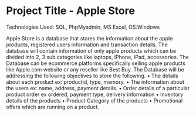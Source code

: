 # Project Title - Apple Store
Technologies Used: SQL, PhpMyadmin, MS Excel, OS:Windows

Apple Store is a database that stores the information about the apple products, registered users information and transaction details. The database will contain information of only apple products which can be divided into 2, 3 sub categories like laptops, iPhone, iPad, accessories. The Database can be ecommerce platforms specifically selling apple products like Apple.com website or any reseller like Best Buy.
The Database will be addressing the following objectives to store the following.
•	The details about each product ex: productid, type, memory.
•	The information about the users ex: name, address, payment details.
•	Order details of a particular product order ex ordered, payment type, delivery information
•	Inventory details of the products 
•	Product Category of the products
•	Promotional offers which are running on a product.
